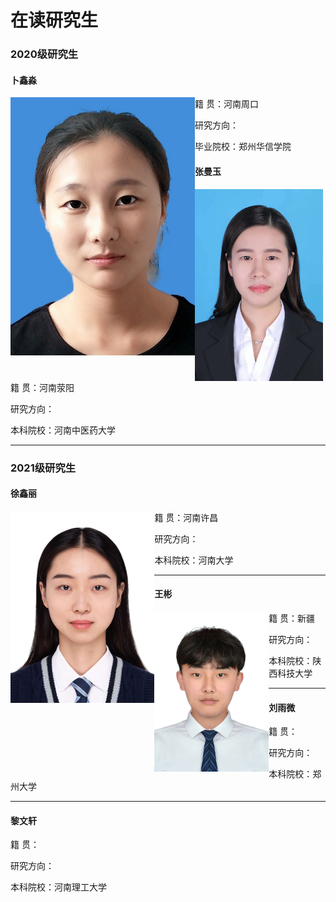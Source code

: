 # 在读研究生

### 2020级研究生

#### 卜鑫淼

<img src="../image/buxinmiao.png" style="zoom:100%;float:left" />

籍		贯：河南周口

研究方向：

毕业院校：郑州华信学院



#### 张曼玉

<img src="../image/zhangmanyu.png" style="zoom:30%;float:left" />

籍		贯：河南荥阳

研究方向：

本科院校：河南中医药大学



------

### 2021级研究生

#### 徐鑫丽

<img src="../image/xuxinli.png" style="zoom:30%;float:left" />

籍		贯：河南许昌

研究方向：

本科院校：河南大学

------

#### 王彬

<img src="../image/wangbin.jpg" style="zoom:25%;float:left" />

籍		贯：新疆

研究方向：

本科院校：陕西科技大学

------

#### 刘雨微

籍		贯：

研究方向：

本科院校：郑州大学

------

#### 黎文轩

籍		贯：

研究方向：

本科院校：河南理工大学
